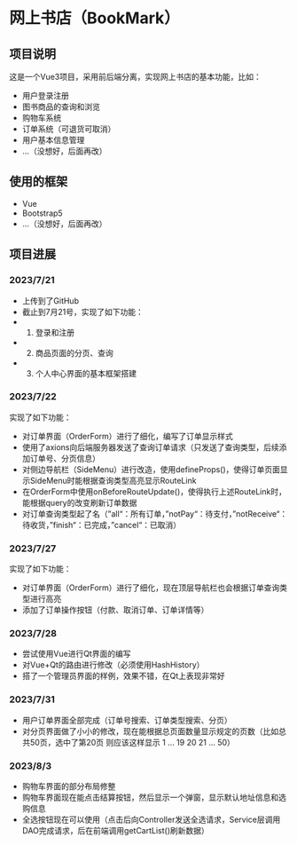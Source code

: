 # 网上书店（BookMark）

## 项目说明
这是一个Vue3项目，采用前后端分离，实现网上书店的基本功能，比如：
* 用户登录注册
* 图书商品的查询和浏览
* 购物车系统
* 订单系统（可退货可取消）
* 用户基本信息管理
* ...（没想好，后面再改）

## 使用的框架
* Vue
* Bootstrap5
* ...（没想好，后面再改）

## 项目进展

### 2023/7/21
* 上传到了GitHub
* 截止到7月21号，实现了如下功能：
* 1. 登录和注册
* 2. 商品页面的分页、查询
* 3. 个人中心界面的基本框架搭建

### 2023/7/22
实现了如下功能：
* 对订单界面（OrderForm）进行了细化，编写了订单显示样式
* 使用了axions向后端服务器发送了查询订单请求（只发送了查询类型，后续添加订单号、分页信息）
* 对侧边导航栏（SideMenu）进行改造，使用defineProps()，使得订单页面显示SideMenu时能根据查询类型高亮显示RouteLink
* 在OrderForm中使用onBeforeRouteUpdate()，使得执行上述RouteLink时，能根据query的改变刷新订单数据
* 对订单查询类型起了名（”all“：所有订单，”notPay“：待支付，”notReceive“：待收货，”finish“：已完成，”cancel“：已取消）


### 2023/7/27
实现了如下功能：
* 对订单界面（OrderForm）进行了细化，现在顶层导航栏也会根据订单查询类型进行高亮
* 添加了订单操作按钮（付款、取消订单、订单详情等）

### 2023/7/28
* 尝试使用Vue进行Qt界面的编写
* 对Vue+Qt的路由进行修改（必须使用HashHistory）
* 搭了一个管理员界面的样例，效果不错，在Qt上表现非常好

### 2023/7/31
* 用户订单界面全部完成（订单号搜索、订单类型搜索、分页）
* 对分页界面做了小小的修改，现在能根据总页面数量显示规定的页数（比如总共50页，选中了第20页 则应该这样显示 1 ... 19 20 21 ... 50）

### 2023/8/3
* 购物车界面的部分布局修整
* 购物车界面现在能点击结算按钮，然后显示一个弹窗，显示默认地址信息和选购信息
* 全选按钮现在可以使用（点击后向Controller发送全选请求，Service层调用DAO完成请求，后在前端调用getCartList()刷新数据）